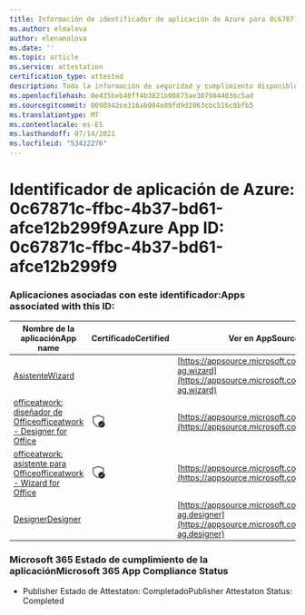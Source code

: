 ```yaml
---
title: Información de identificador de aplicación de Azure para 0c67871c-ffbc-4b37-bd61-afce12b299f9
ms.author: elmalova
author: elenamalova
ms.date: ''
ms.topic: article
ms.service: attestation
certification_type: attested
description: Toda la información de seguridad y cumplimiento disponible para 0c67871c-ffbc-4b37-bd61-afce12b299f9.
ms.openlocfilehash: 0e435beb40ff4b3821b00873ae3079844036c5ad
ms.sourcegitcommit: 0098942ce316ab984e09fd9d2063cbc516c8bfb5
ms.translationtype: MT
ms.contentlocale: es-ES
ms.lasthandoff: 07/14/2021
ms.locfileid: "53422276"
---
```

# <a name="azure-app-id-0c67871c-ffbc-4b37-bd61-afce12b299f9"></a><span data-ttu-id="c56b8-103">Identificador de aplicación de Azure: 0c67871c-ffbc-4b37-bd61-afce12b299f9</span><span class="sxs-lookup"><span data-stu-id="c56b8-103">Azure App ID: 0c67871c-ffbc-4b37-bd61-afce12b299f9</span></span>


### <a name="apps-associated-with-this-id"></a><span data-ttu-id="c56b8-104">Aplicaciones asociadas con este identificador:</span><span class="sxs-lookup"><span data-stu-id="c56b8-104">Apps associated with this ID:</span></span>
| <span data-ttu-id="c56b8-105">**Nombre de la aplicación**</span><span class="sxs-lookup"><span data-stu-id="c56b8-105">**App name**</span></span> | <span data-ttu-id="c56b8-106">**Certificado**</span><span class="sxs-lookup"><span data-stu-id="c56b8-106">**Certified**</span></span> | <span data-ttu-id="c56b8-107">**Ver en AppSource**</span><span class="sxs-lookup"><span data-stu-id="c56b8-107">**View in AppSource**</span></span> |
|-|-|-|
| [<span data-ttu-id="c56b8-108">Asistente</span><span class="sxs-lookup"><span data-stu-id="c56b8-108">Wizard</span></span>](https://docs.microsoft.com/en-us/microsoft-365-app-certification/forward/officeatwork-ag.wizard) |  | [https://appsource.microsoft.com/product/office/officeatwork-ag.wizard](https://appsource.microsoft.com/product/office/officeatwork-ag.wizard) |
| [<span data-ttu-id="c56b8-109">officeatwork: diseñador de Office</span><span class="sxs-lookup"><span data-stu-id="c56b8-109">officeatwork - Designer for Office</span></span>](https://docs.microsoft.com/en-us/microsoft-365-app-certification/forward/WA104380518) | <img alt="Certified application badge" src="../media/certified-badge.png" height="25" width="25" /> | [https://appsource.microsoft.com/product/office/WA104380518](https://appsource.microsoft.com/product/office/WA104380518) |
| [<span data-ttu-id="c56b8-110">officeatwork: asistente para Office</span><span class="sxs-lookup"><span data-stu-id="c56b8-110">officeatwork - Wizard for Office</span></span>](https://docs.microsoft.com/en-us/microsoft-365-app-certification/forward/WA104380519) | <img alt="Certified application badge" src="../media/certified-badge.png" height="25" width="25" /> | [https://appsource.microsoft.com/product/office/WA104380519](https://appsource.microsoft.com/product/office/WA104380519) |
| [<span data-ttu-id="c56b8-111">Designer</span><span class="sxs-lookup"><span data-stu-id="c56b8-111">Designer</span></span>](https://docs.microsoft.com/en-us/microsoft-365-app-certification/forward/officeatwork-ag.designer) |  | [https://appsource.microsoft.com/product/office/officeatwork-ag.designer](https://appsource.microsoft.com/product/office/officeatwork-ag.designer) |

### <a name="microsoft-365-app-compliance-status"></a><span data-ttu-id="c56b8-112">Microsoft 365 Estado de cumplimiento de la aplicación</span><span class="sxs-lookup"><span data-stu-id="c56b8-112">Microsoft 365 App Compliance Status</span></span>
- <span data-ttu-id="c56b8-113">Publisher Estado de Attestaton: Completado</span><span class="sxs-lookup"><span data-stu-id="c56b8-113">Publisher Attestaton Status: Completed</span></span>

